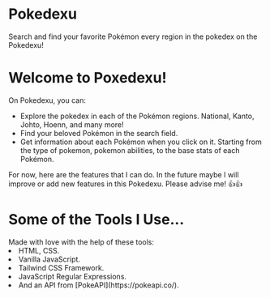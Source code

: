 # Pokedexu
Search and find your favorite Pokémon every region in the pokedex on the Pokedexu!

<h1>Welcome to Poxedexu!</h1>
On Pokedexu, you can:
<ul>
<li> Explore the pokedex in each of the Pokémon regions. National, Kanto, Johto, Hoenn, and many more! </li>
<li> Find your beloved Pokémon in the search field. </li>
<li> Get information about each Pokémon when you click on it. Starting from the type of pokemon, pokemon abilities, to the base stats of each Pokémon. </li>
</ul>
  
For now, here are the features that I can do. In the future maybe I will improve or add new features in this Pokedexu. Please advise me! 👍👍

<h1>Some of the Tools I Use...</h1>
Made with love with the help of these tools:

<li> HTML, CSS. </li>
<li> Vanilla JavaScript. </li>
<li> Tailwind CSS Framework. </li>
<li> JavaScript Regular Expressions. </li>
<li> And an API from [PokeAPI](https://pokeapi.co/). </li>


